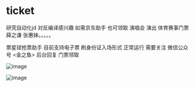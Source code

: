 # ticket
研究自动化jd 对反编译感兴趣  如需京东助手 也可领取
演唱会 演出 体育赛事门票
薛之谦 张惠妹。。。。。

票星球抢票助手 目前支持电子票 刷身份证入场形式 正常运行
需要关注 微信公众号 <金之鱼> 后台回复 门票领取

![image](https://github.com/327078466/ticket/assets/88604688/28bb9008-1c36-4c40-839e-ba07ef3ba371)


![image](https://github.com/327078466/ticket/assets/88604688/98e4d6e8-d71a-47c7-837a-da58751e7cda)
